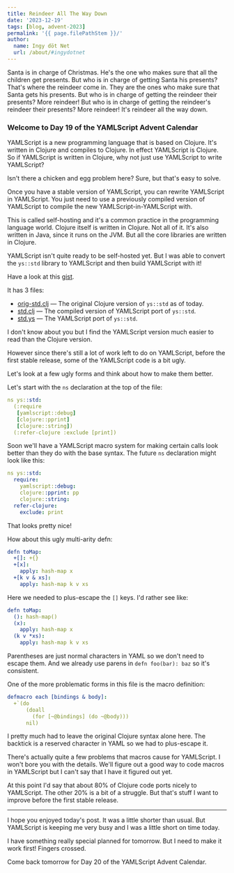 ```yaml
---
title: Reindeer All The Way Down
date: '2023-12-19'
tags: [blog, advent-2023]
permalink: '{{ page.filePathStem }}/'
author:
  name: Ingy döt Net
  url: /about/#ingydotnet
---
```


Santa is in charge of Christmas.
He's the one who makes sure that all the children get presents.
But who is in charge of getting Santa his presents?
That's where the reindeer come in.
They are the ones who make sure that Santa gets his presents.
But who is in charge of getting the reindeer their presents?
More reindeer!
But who is in charge of getting the reindeer's reindeer their presents?
More reindeer!
It's reindeer all the way down.


### Welcome to Day 19 of the YAMLScript Advent Calendar

YAMLScript is a new programming language that is based on Clojure.
It's written in Clojure and compiles to Clojure.
In effect YAMLScript is Clojure.
So if YAMLScript is written in Clojure, why not just use YAMLScript to write
YAMLScript?

Isn't there a chicken and egg problem here?
Sure, but that's easy to solve.

Once you have a stable version of YAMLScript, you can rewrite YAMLScript in
YAMLScript.
You just need to use a previously compiled version of YAMLScript to compile
the new YAMLScript-in-YAMLScript with.

This is called self-hosting and it's a common practice in the programming
language world.
Clojure itself is written in Clojure.
Not all of it.
It's also written in Java, since it runs on the JVM.
But all the core libraries are written in Clojure.

YAMLScript isn't quite ready to be self-hosted yet.
But I was able to convert the `ys::std` library to YAMLScript and then build
YAMLScript with it!

Have a look at this [gist](
https://gist.github.com/ingydotnet/480d7243a797c9323b973cf5c5dea933).

It has 3 files:

* [orig-std.clj](
https://gist.github.com/ingydotnet/480d7243a797c9323b973cf5c5dea933#file-orig-std-clj)
  — The original Clojure version of `ys::std` as of today.
* [std.clj](
https://gist.github.com/ingydotnet/480d7243a797c9323b973cf5c5dea933#file-std-clj)
  — The compiled version of YAMLScript port of `ys::std`.
* [std.ys](
https://gist.github.com/ingydotnet/480d7243a797c9323b973cf5c5dea933#file-std-ys)
  — The YAMLScript port of `ys::std`.

I don't know about you but I find the YAMLScript version much easier to read
than the Clojure version.

However since there's still a lot of work left to do on YAMLScript, before the
first stable release, some of the YAMLScript code is a bit ugly.

Let's look at a few ugly forms and think about how to make them better.

Let's start with the `ns` declaration at the top of the file:

```yaml
ns ys::std:
  (:require
   [yamlscript::debug]
   [clojure::pprint]
   [clojure::string])
  (:refer-clojure :exclude [print])
```

Soon we'll have a YAMLScript macro system for making certain calls look better
than they do with the base syntax.
The future `ns` declaration might look like this:

```yaml
ns ys::std:
  require:
    yamlscript::debug:
    clojure::pprint: pp
    clojure::string:
  refer-clojure:
    exclude: print
```

That looks pretty nice!

How about this ugly multi-arity defn:

```yaml
defn toMap:
  +[]: +{}
  +[x]:
    apply: hash-map x
  +[k v & xs]:
    apply: hash-map k v xs
```

Here we needed to plus-escape the `[]` keys.
I'd rather see like:

```yaml
defn toMap:
  (): hash-map()
  (x):
    apply: hash-map x
  (k v *xs):
    apply: hash-map k v xs
```

Parentheses are just normal characters in YAML so we don't need to escape them.
And we already use parens in `defn foo(bar): baz` so it's consistent.

One of the more problematic forms in this file is the macro definition:

```yaml
defmacro each [bindings & body]:
  +`(do
      (doall
        (for [~@bindings] (do ~@body)))
      nil)
```

I pretty much had to leave the original Clojure syntax alone here.
The backtick is a reserved character in YAML so we had to plus-escape it.

There's actually quite a few problems that macros cause for YAMLScript.
I won't bore you with the details.
We'll figure out a good way to code macros in YAMLScript but I can't say that I
have it figured out yet.

At this point I'd say that about 80% of Clojure code ports nicely to YAMLScript.
The other 20% is a bit of a struggle.
But that's stuff I want to improve before the first stable release.

----

I hope you enjoyed today's post.
It was a little shorter than usual.
But YAMLScript is keeping me very busy and I was a little short on time today.

I have something really special planned for tomorrow.
But I need to make it work first!
Fingers crossed.

Come back tomorrow for Day 20 of the YAMLScript Advent Calendar.
